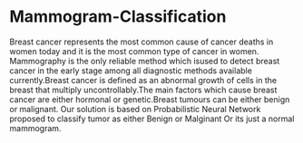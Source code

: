 # Mammogram-Classification
Breast cancer represents the most common cause of cancer deaths in women today and it is the most common type of cancer in women. Mammography is the only reliable method which isused to detect breast cancer in the early stage among all diagnostic methods available currently.Breast cancer is defined as an abnormal growth of cells in the breast that multiply uncontrollably.The main factors which cause breast cancer are either hormonal or genetic.Breast tumours can be either benign or malignant.
Our solution is based on Probabilistic Neural Network proposed to classify tumor as either Benign or Malginant Or its just a normal mammogram.
